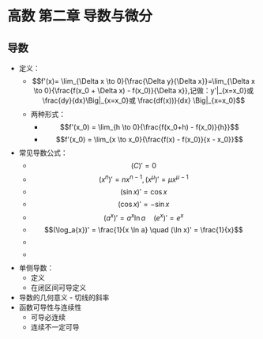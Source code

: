 # 高数 第二章 导数与微分

## 导数

- 定义：
  - $$f'(x)= \lim_{\Delta x \to 0}{\frac{\Delta y}{\Delta x}}=\lim_{\Delta x \to 0}{\frac{f(x_0 + \Delta x) - f(x_0)}{\Delta x}},记做：y'|_{x=x_0}或 \frac{dy}{dx}\Big|_{x=x_0}或 \frac{df(x))}{dx} \Big|_{x=x_0}$$
  - 两种形式：
    - $$f'(x_0) = \lim_{h \to 0}{\frac{f(x_0+h) - f(x_0)}{h}}$$
    - $$f'(x_0) = \lim_{x \to x_0}{\frac{f(x) - f(x_0)}{x - x_0}}$$
- 常见导数公式：
  - $$(C)' = 0$$
  - $$(x^n)' = nx^{n-1},(x^\mu)' = \mu x^{\mu -1}$$
  - $$(\sin x)' = \cos x$$
  - $$(\cos x)' = - \sin x$$
  - $$(a^x)' = a^x \ln a \quad (e^x)' = e^x$$
  - $$(\log_a{x})' = \frac{1}{x \ln a} \quad (\ln x)' = \frac{1}{x}$$
  - $$$$
  - $$$$
- 单侧导数：
  - 定义
  - 在闭区间可导定义
- 导数的几何意义 - 切线的斜率
- 函数可导性与连续性
  - 可导必连续
  - 连续不一定可导